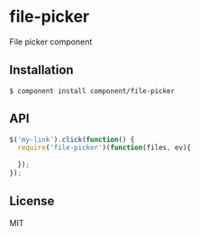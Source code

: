 
# file-picker

  File picker component

## Installation

    $ component install component/file-picker

## API

```js
$('my-link').click(function() {
  require('file-picker')(function(files, ev){
    
  });
});
```

## License

  MIT
